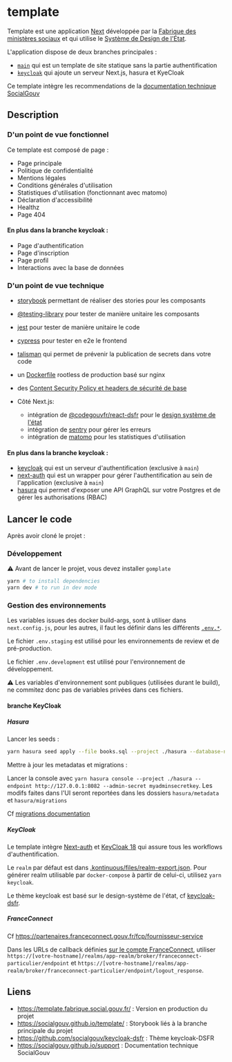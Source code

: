 # template

Template est une application [Next](https://nextjs.org/) développée par la [Fabrique des ministères sociaux](https://www.fabrique.social.gouv.fr/) et qui utilise le [Système de Design de l'État](https://gouvfr.atlassian.net/wiki/spaces/DB/overview).

L'application dispose de deux branches principales :

- [`main`](https://github.com/SocialGouv/template) qui est un template de site statique sans la partie authentification
- [`keycloak`](https://github.com/SocialGouv/template/tree/static) qui ajoute un serveur Next.js, hasura et KyeCloak

Ce template intègre les recommendations de la [documentation technique SocialGouv](https://socialgouv.github.io/support)

## Description

### D'un point de vue fonctionnel

Ce template est composé de page :

- Page principale
- Politique de confidentialité
- Mentions légales
- Conditions générales d'utilisation
- Statistiques d'utilisation (fonctionnant avec matomo)
- Déclaration d'accessibilité
- Healthz
- Page 404

#### En plus dans la branche keycloak :

- Page d'authentification
- Page d'inscription
- Page profil
- Interactions avec la base de données

### D'un point de vue technique

- [storybook](https://storybook.js.org/) permettant de réaliser des stories pour les composants
- [@testing-library](https://testing-library.com/) pour tester de manière unitaire les composants
- [jest](https://jestjs.io/) pour tester de manière unitaire le code
- [cypress](https://www.cypress.io/) pour tester en e2e le frontend
- [talisman](https://github.com/thoughtworks/talisman/) qui permet de prévenir la publication de secrets dans votre code
- un [Dockerfile](./Dockerfile) rootless de production basé sur nginx
- des [Content Security Policy et headers de sécurité de base](https://developer.mozilla.org/fr/docs/Web/HTTP/CSP)

- Côté Next.js:
  - intégration de [@codegouvfr/react-dsfr](https://github.com/codegouvfr/react-dsfr/) pour le [design système de l'état](https://www.systeme-de-design.gouv.fr/)
  - intégration de [sentry](https://sentry.io/) pour gérer les erreurs
  - intégration de [matomo](https://matomo.org/) pour les statistiques d'utilisation

#### En plus dans la branche keycloak :

- [keycloak](https://www.keycloak.org/) qui est un serveur d'authentification (exclusive à `main`)
- [next-auth](https://next-auth.js.org/) qui est un wrapper pour gérer l'authentification au sein de l'application (exclusive à `main`)
- [hasura](https://hasura.io) qui permet d'exposer une API GraphQL sur votre Postgres et de gérer les authorisations (RBAC)

## Lancer le code

Après avoir cloné le projet :

### Développement

:warning: Avant de lancer le projet, vous devez installer `gomplate`

```bash
yarn # to install dependencies
yarn dev # to run in dev mode
```

### Gestion des environnements

Les variables issues des docker build-args, sont à utiliser dans `next.config.js`, pour les autres, il faut les définir dans les différents [`.env.*`](https://nextjs.org/docs/basic-features/environment-variables#environment-variable-load-order).

Le fichier `.env.staging` est utilisé pour les environnements de review et de pré-production.

Le fichier `.env.development` est utilisé pour l'environnement de développement.

:warning: Les variables d'environnement sont publiques (utilisées durant le build), ne commitez donc pas de variables privées dans ces fichiers.

#### branche KeyCloak

##### Hasura

Lancer les seeds :

```sh
yarn hasura seed apply --file books.sql --project ./hasura --database-name default --endpoint http://127.0.0.1:8082 --admin-secret myadminsecretkey
```

Mettre à jour les metadatas et migrations :

Lancer la console avec `yarn hasura console --project ./hasura --endpoint http://127.0.0.1:8082 --admin-secret myadminsecretkey`. Les modifs faites dans l'UI seront reportées dans les dossiers `hasura/metadata` et `hasura/migrations`

Cf [migrations documentation](https://hasura.io/docs/latest/migrations-metadata-seeds/manage-migrations/)

##### KeyCloak

Le template intègre [Next-auth](https://next-auth.js.org/) et [KeyCloak 18](https://www.keycloak.org/) qui assure tous les workflows d'authentification.

Le `realm` par défaut est dans [.kontinuous/files/realm-export.json](.kontinuous/files/realm-export.json). Pour générer realm utilisable par `docker-compose` à partir de celui-ci, utilisez `yarn keycloak`.

Le thème keycloak est basé sur le design-système de l'état, cf [keycloak-dsfr](https://github.com/SocialGouv/keycloak-dsfr).

##### FranceConnect

Cf https://partenaires.franceconnect.gouv.fr/fcp/fournisseur-service

Dans les URLs de callback définies [sur le compte FranceConnect](), utiliser `https://[votre-hostname]/realms/app-realm/broker/franceconnect-particulier/endpoint` et `https://[votre-hostname]/realms/app-realm/broker/franceconnect-particulier/endpoint/logout_response`.

## Liens

- <https://template.fabrique.social.gouv.fr/> : Version en production du projet
- <https://socialgouv.github.io/template/> : Storybook liés à la branche principale du projet
- <https://github.com/socialgouv/keycloak-dsfr> : Thème keycloak-DSFR
- <https://socialgouv.github.io/support> : Documentation technique SocialGouv
